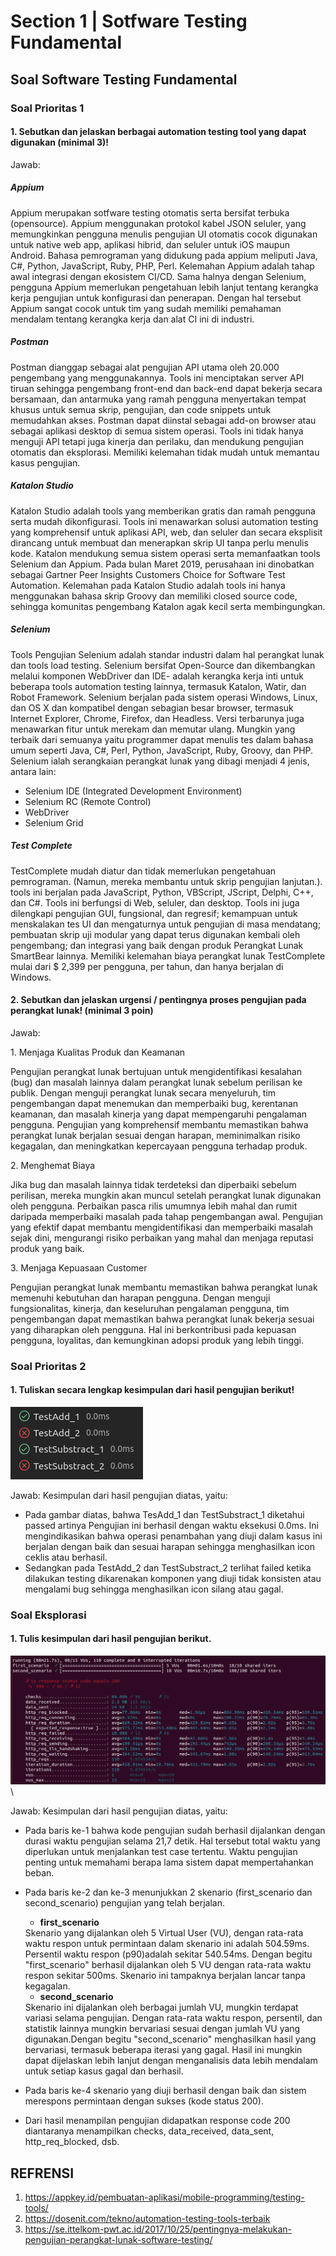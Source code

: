 # Section 1 | Sotfware Testing Fundamental

## Soal Software Testing Fundamental

### Soal Prioritas 1
#### 1. Sebutkan dan jelaskan berbagai automation testing tool yang dapat digunakan (minimal 3)!

Jawab:
##### Appium
Appium merupakan sotfware testing otomatis serta bersifat terbuka (opensource). Appium menggunakan protokol kabel JSON seluler, yang memungkinkan pengguna menulis pengujian UI otomatis cocok digunakan untuk native web app, aplikasi hibrid, dan seluler untuk iOS maupun Android. Bahasa pemrograman yang didukung pada appium meliputi Java, C#, Python, JavaScript, Ruby, PHP, Perl. Kelemahan Appium adalah tahap awal integrasi dengan ekosistem CI/CD. Sama halnya dengan Selenium, pengguna Appium memerlukan pengetahuan lebih lanjut tentang kerangka kerja pengujian untuk konfigurasi dan penerapan. Dengan hal tersebut Appium sangat cocok untuk tim yang sudah memiliki pemahaman mendalam tentang kerangka kerja dan alat CI ini di industri.

##### Postman
Postman dianggap sebagai alat pengujian API utama oleh 20.000 pengembang yang menggunakannya. Tools ini menciptakan server API tiruan sehingga pengembang front-end dan back-end dapat bekerja secara bersamaan, dan antarmuka yang ramah pengguna menyertakan tempat khusus untuk semua skrip, pengujian, dan code snippets untuk memudahkan akses. Postman dapat diinstal sebagai add-on browser atau sebagai aplikasi desktop di semua sistem operasi. Tools ini tidak hanya menguji API tetapi juga kinerja dan perilaku, dan mendukung pengujian otomatis dan eksplorasi. Memiliki kelemahan tidak mudah untuk memantau kasus pengujian.

##### Katalon Studio
Katalon Studio adalah tools yang memberikan gratis dan ramah pengguna serta mudah dikonfigurasi. Tools ini menawarkan solusi automation testing yang komprehensif untuk aplikasi API, web, dan seluler dan secara eksplisit dirancang untuk membuat dan menerapkan skrip UI tanpa perlu menulis kode. Katalon mendukung semua sistem operasi serta memanfaatkan tools Selenium dan Appium. Pada bulan Maret 2019, perusahaan ini dinobatkan sebagai Gartner Peer Insights Customers Choice for Software Test Automation. Kelemahan pada Katalon Studio adalah tools ini hanya menggunakan bahasa skrip Groovy dan memiliki closed source code, sehingga komunitas pengembang Katalon agak kecil serta membingungkan.

##### Selenium
Tools Pengujian Selenium adalah standar industri dalam hal perangkat lunak dan tools load testing. Selenium bersifat Open-Source dan dikembangkan melalui komponen WebDriver dan IDE- adalah kerangka kerja inti untuk beberapa tools automation testing lainnya, termasuk Katalon, Watir, dan Robot Framework. Selenium berjalan pada sistem operasi Windows, Linux, dan OS X dan kompatibel dengan sebagian besar browser, termasuk Internet Explorer, Chrome, Firefox, dan Headless. Versi terbarunya juga menawarkan fitur untuk merekam dan memutar ulang. Mungkin yang terbaik dari semuanya yaitu programmer dapat menulis tes dalam bahasa umum seperti Java, C#, Perl, Python, JavaScript, Ruby, Groovy, dan PHP. Selenium ialah serangkaian perangkat lunak yang dibagi menjadi 4 jenis, antara lain:  
- Selenium IDE (Integrated Development Environment)
- Selenium RC (Remote Control)
- WebDriver
- Selenium Grid

##### Test Complete
TestComplete mudah diatur dan tidak memerlukan pengetahuan pemrograman. (Namun, mereka membantu untuk skrip pengujian lanjutan.). tools ini berjalan pada JavaScript, Python, VBScript, JScript, Delphi, C++, dan C#. Tools ini berfungsi di Web, seluler, dan desktop. Tools ini juga dilengkapi pengujian GUI, fungsional, dan regresif; kemampuan untuk menskalakan tes UI dan mengaturnya untuk pengujian di masa mendatang; pembuatan skrip uji modular yang dapat terus digunakan kembali oleh pengembang; dan integrasi yang baik dengan produk Perangkat Lunak SmartBear lainnya. Memiliki kelemahan biaya perangkat lunak TestComplete mulai dari $ 2,399 per pengguna, per tahun, dan hanya berjalan di Windows.

#### 2. Sebutkan dan jelaskan urgensi / pentingnya proses pengujian pada perangkat lunak! (minimal 3 poin)

Jawab: 
<aside>
1. Menjaga Kualitas Produk dan Keamanan

Pengujian perangkat lunak bertujuan untuk mengidentifikasi kesalahan (bug) dan masalah lainnya dalam perangkat lunak sebelum perilisan ke publik. Dengan menguji perangkat lunak secara menyeluruh, tim pengembangan dapat menemukan dan memperbaiki bug, kerentanan keamanan, dan masalah kinerja yang dapat mempengaruhi pengalaman pengguna. Pengujian yang komprehensif membantu memastikan bahwa perangkat lunak berjalan sesuai dengan harapan, meminimalkan risiko kegagalan, dan meningkatkan kepercayaan pengguna terhadap produk.
</aside>

<aside>
2. Menghemat Biaya

Jika bug dan masalah lainnya tidak terdeteksi dan diperbaiki sebelum perilisan, mereka mungkin akan muncul setelah perangkat lunak digunakan oleh pengguna. Perbaikan pasca rilis umumnya lebih mahal dan rumit daripada memperbaiki masalah pada tahap pengembangan awal. Pengujian yang efektif dapat membantu mengidentifikasi dan memperbaiki masalah sejak dini, mengurangi risiko perbaikan yang mahal dan menjaga reputasi produk yang baik.
</aside>

<aside>
3. Menjaga Kepuasaan Customer

Pengujian perangkat lunak membantu memastikan bahwa perangkat lunak memenuhi kebutuhan dan harapan pengguna. Dengan menguji fungsionalitas, kinerja, dan keseluruhan pengalaman pengguna, tim pengembangan dapat memastikan bahwa perangkat lunak bekerja sesuai yang diharapkan oleh pengguna. Hal ini berkontribusi pada kepuasan pengguna, loyalitas, dan kemungkinan adopsi produk yang lebih tinggi.
</aside>

### Soal Prioritas 2
#### 1. Tuliskan secara lengkap kesimpulan dari hasil pengujian berikut!
![Image](https://github.com/TasyaFitriaAnggraini/QE_Tasya-Fitria-Anggraini/blob/main/1_Software%20Testing%20Fundamental/Screenshot/Screenshot%20from%202023-01-02%2007-37-07.png)

Jawab: 
Kesimpulan dari hasil pengujian diatas, yaitu:
-   Pada gambar diatas, bahwa TesAdd_1 dan TestSubstract_1 diketahui passed artinya Pengujian ini berhasil dengan waktu eksekusi 0.0ms. Ini mengindikasikan bahwa operasi penambahan yang diuji dalam kasus ini berjalan dengan baik dan sesuai harapan sehingga menghasilkan icon ceklis atau berhasil.
-   Sedangkan pada TestAdd_2 dan TestSubstract_2 terlihat failed ketika dilakukan testing dikarenakan komponen yang diuji tidak konsisten atau mengalami bug sehingga menghasilkan icon silang atau gagal.

### Soal Eksplorasi
#### 1. Tulis kesimpulan dari hasil pengujian berikut.
![Image](https://github.com/TasyaFitriaAnggraini/QE_Tasya-Fitria-Anggraini/blob/main/1_Software%20Testing%20Fundamental/Screenshot/eksplorasi_qe_01.png)\

Jawab:
Kesimpulan dari hasil pengujian diatas, yaitu:
-   Pada baris ke-1 bahwa kode pengujian sudah berhasil dijalankan dengan durasi waktu pengujian selama 21,7 detik. Hal tersebut total waktu yang diperlukan untuk menjalankan test case tertentu. Waktu pengujian penting untuk memahami berapa lama sistem dapat mempertahankan beban. 
-   Pada baris ke-2 dan ke-3 menunjukkan 2 skenario (first_scenario dan second_scenario) pengujian yang telah berjalan.
    - **first_scenario**
    <aside>
    Skenario yang dijalankan oleh 5 Virtual User (VU), dengan rata-rata waktu respon untuk permintaan dalam skenario ini adalah 504.59ms. Persentil waktu respon (p90)adalah sekitar 540.54ms. Dengan begitu "first_scenario" berhasil dijalankan oleh 5 VU dengan rata-rata waktu respon sekitar 500ms. Skenario ini tampaknya berjalan lancar tanpa kegagalan.
    </aside>
    
    - **second_scenario**
    <aside>
    Skenario ini dijalankan oleh berbagai jumlah VU, mungkin terdapat variasi selama pengujian. Dengan rata-rata waktu respon, persentil, dan statistik lainnya mungkin bervariasi sesuai dengan jumlah VU yang digunakan.Dengan begitu "second_scenario" menghasilkan hasil yang bervariasi, termasuk beberapa iterasi yang gagal. Hasil ini mungkin dapat dijelaskan lebih lanjut dengan menganalisis data lebih mendalam untuk setiap kasus gagal dan berhasil.
    </aside>
-   Pada baris ke-4 skenario yang diuji berhasil dengan baik dan sistem merespons permintaan dengan sukses (kode status 200).
-   Dari hasil menampilan pengujian didapatkan response code 200 diantaranya menampilkan checks, data_received, data_sent, http_req_blocked, dsb. 



## REFRENSI
1. https://appkey.id/pembuatan-aplikasi/mobile-programming/testing-tools/ 
1. https://dosenit.com/tekno/automation-testing-tools-terbaik 
1. https://se.ittelkom-pwt.ac.id/2017/10/25/pentingnya-melakukan-pengujian-perangkat-lunak-software-testing/ 